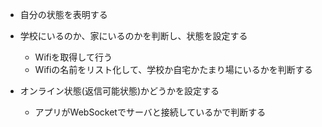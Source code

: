 - 自分の状態を表明する

- 学校にいるのか、家にいるのかを判断し、状態を設定する
    - Wifiを取得して行う
    - Wifiの名前をリスト化して、学校か自宅かたまり場にいるかを判断する

- オンライン状態(返信可能状態)かどうかを設定する
	- アプリがWebSocketでサーバと接続しているかで判断する
